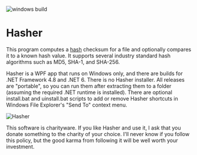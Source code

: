 ![windows build](https://github.com/menees/Hasher/workflows/windows%20build/badge.svg)

# Hasher

This program computes a [hash](https://en.wikipedia.org/wiki/Hash_function)
checksum for a file and optionally compares it to a known hash value.
It supports several industry standard hash algorithms such as MD5, SHA-1, and SHA-256.

Hasher is a WPF app that runs on Windows only, and there are builds for .NET Framework 4.8
and .NET 6. There is no Hasher installer. All releases are "portable", so you can run
them after extracting them to a folder (assuming the required .NET runtime is installed).
There are optional install.bat and uinstall.bat scripts to add or remove Hasher
shortcuts in Windows File Explorer's "Send To" context menu.

![Hasher](http://www.menees.com/Images/Hasher.png)

This software is charityware.  If you like Hasher and use it, I ask that you donate something
to the charity of your choice.  I'll never know if you follow this policy, but the good karma
from following it will be well worth your investment.
